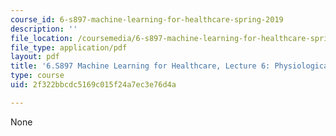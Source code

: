 ```yaml
---
course_id: 6-s897-machine-learning-for-healthcare-spring-2019
description: ''
file_location: /coursemedia/6-s897-machine-learning-for-healthcare-spring-2019/2f322bbcdc5169c015f24a7ec3e76d4a_MIT6_S897S19_lec6.pdf
file_type: application/pdf
layout: pdf
title: '6.S897 Machine Learning for Healthcare, Lecture 6: Physiological Time-Series'
type: course
uid: 2f322bbcdc5169c015f24a7ec3e76d4a

---
```

None